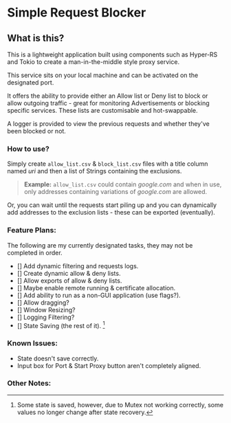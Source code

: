 # Simple Request Blocker

## What is this?

This is a lightweight application built using components such as Hyper-RS and Tokio to create a man-in-the-middle style proxy service.

This service sits on your local machine and can be activated on the designated port.

It offers the ability to provide either an Allow list or Deny list to block or allow outgoing traffic - great for monitoring Advertisements or blocking specific services. These lists are customisable and hot-swappable.

A logger is provided to view the previous requests and whether they've been blocked or not.

### How to use?

Simply create `allow_list.csv` & `block_list.csv` files with a title column named _uri_ and then a list of Strings containing the exclusions.

> **Example:** `allow_list.csv` could contain _google.com_ and when in use, only addresses containing variations of _google.com_ are allowed.

Or, you can wait until the requests start piling up and you can dynamically add addresses to the exclusion lists - these can be exported (eventually).

### Feature Plans:

The following are my currently designated tasks, they may not be completed in order.

- [] Add dynamic filtering and requests logs.
- [] Create dynamic allow & deny lists.
- [] Allow exports of allow & deny lists.
- [] Maybe enable remote running & certificate allocation.
- [] Add ability to run as a non-GUI application (use flags?).
- [] Allow dragging?
- [] Window Resizing?
- [] Logging Filtering?
- [] State Saving (the rest of it). [^1]

### Known Issues:

- State doesn't save correctly.
- Input box for Port & Start Proxy button aren't completely aligned.

### Other Notes:

[^1]: Some state is saved, however, due to Mutex not working correctly, some values no longer change after state recovery.
